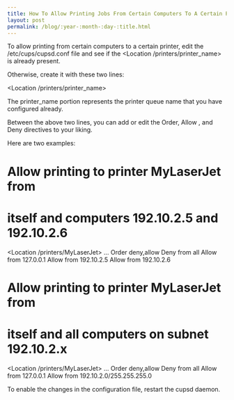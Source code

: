 ```yaml
---
title: How To Allow Printing Jobs From Certain Computers To A Certain Printer
layout: post
permalink: /blog/:year-:month-:day-:title.html
---
```


To allow printing from certain computers to a certain printer, edit the /etc/cups/cupsd.conf file and see if the <Location /printers/printer_name> is already present. Otherwise, create it with these two lines:

 <Location /printers/printer_name>
 </Location>
The printer_name portion represents the printer queue name that you have configured already. Between the above two lines, you can add or edit the Order, Allow , and Deny directives to your liking. Here are two examples:

 # Allow printing to printer MyLaserJet from 
 #    itself and computers 192.10.2.5 and 192.10.2.6
 <Location /printers/MyLaserJet>
 ...
 Order deny,allow
 Deny from all
 Allow from 127.0.0.1
 Allow from 192.10.2.5
 Allow from 192.10.2.6
 </Location>
 
 # Allow printing to printer MyLaserJet from 
 #    itself and all computers on subnet 192.10.2.x
 <Location /printers/MyLaserJet>
 ...
 Order deny,allow
 Deny from all
 Allow from 127.0.0.1
 Allow from 192.10.2.0/255.255.255.0
 </Location>
To enable the changes in the configuration file, restart the cupsd daemon.
